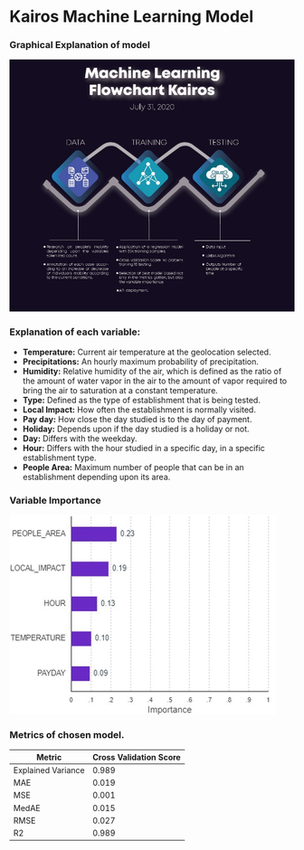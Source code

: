 # Kairos Machine Learning Model

### Graphical Explanation of model

![Graphical Explanation ML Model](/Images/ml-model.jpg)

### Explanation of each variable:
* **Temperature:** Current air temperature at the geolocation selected.
*	**Precipitations:** An hourly maximum probability of precipitation.
*	**Humidity:** Relative humidity of the air, which is defined as the ratio of the amount of water vapor in the air to the amount of vapor required to bring the air to saturation at a constant temperature.
*	**Type:** Defined as the type of establishment that is being tested.
*	**Local Impact:** How often the establishment is normally visited.
*	**Pay day:** How close the day studied is to the day of payment.
*	**Holiday:** Depends upon if the day studied is a holiday or not.
*	**Day:** Differs with the weekday.
*	**Hour:** Differs with the hour studied in a specific day, in a specific establishment type. 
*	**People Area:** Maximum number of people that can be in an establishment depending upon its area.


### Variable Importance
![Variable Importance](/Images/importance.jpg)


### Metrics of chosen model.

| Metric | Cross Validation Score |
| ------ | ------ |
| Explained Variance | 0.989 |
| MAE | 0.019 |
| MSE | 0.001 |
| MedAE | 0.015 |
| RMSE | 0.027 |
| R2 | 0.989 |
